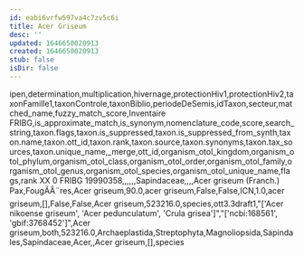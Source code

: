 ```yaml
---
id: eabi6vrfw597va4c7zv5c6i
title: Acer Griseum
desc: ''
updated: 1646650020913
created: 1646650020913
stub: false
isDir: false
---
```

ipen,determination,multiplication,hivernage,protectionHiv1,protectionHiv2,taxonFamille1,taxonControle,taxonBiblio,periodeDeSemis,idTaxon,secteur,matched_name,fuzzy_match_score,Inventaire FRIBG,is_approximate_match,is_synonym,nomenclature_code,score,search_string,taxon.flags,taxon.is_suppressed,taxon.is_suppressed_from_synth,taxon.name,taxon.ott_id,taxon.rank,taxon.source,taxon.synonyms,taxon.tax_sources,taxon.unique_name,_merge,ott_id,organism_otol_kingdom,organism_otol_phylum,organism_otol_class,organism_otol_order,organism_otol_family,organism_otol_genus,organism_otol_species,organism_otol_unique_name,flags,rank
XX 0 FRIBG 19990358,,,,,,Sapindaceae,,,,Acer griseum (Franch.) Pax,FougÃÂ¨res,Acer griseum,90.0,acer griseum,False,False,ICN,1.0,acer griseum,[],False,False,Acer griseum,523216.0,species,ott3.3draft1,"['Acer nikoense griseum', 'Acer pedunculatum', 'Crula grisea']","['ncbi:168561', 'gbif:3768452']",Acer griseum,both,523216.0,Archaeplastida,Streptophyta,Magnoliopsida,Sapindales,Sapindaceae,Acer,,Acer griseum,[],species
